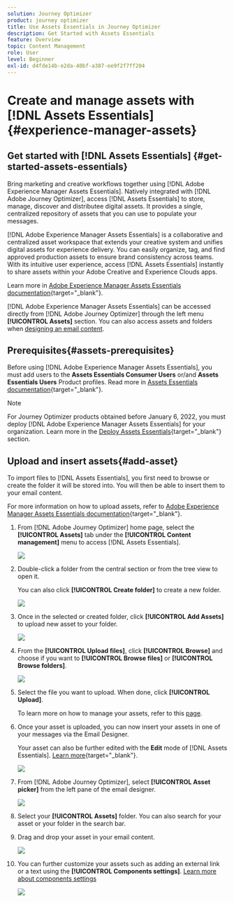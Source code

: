 ```yaml
---
solution: Journey Optimizer
product: journey optimizer
title: Use Assets Essentials in Journey Optimizer
description: Get Started with Assets Essentials
feature: Overview
topic: Content Management
role: User
level: Beginner
exl-id: d4fde14b-e2da-40bf-a387-ee9f2f7ff204
---
```

# Create and manage assets with [!DNL Assets Essentials]{#experience-manager-assets}

## Get started with [!DNL Assets Essentials] {#get-started-assets-essentials}

Bring marketing and creative workflows together using [!DNL Adobe Experience Manager Assets Essentials]. Natively integrated with [!DNL Adobe Journey Optimizer], access [!DNL Assets Essentials] to store, manage, discover and distributee digital assets. It provides a single, centralized repository of assets that you can use to populate your messages.

[!DNL Adobe Experience Manager Assets Essentials] is a collaborative and centralized asset workspace that extends your creative system and unifies digital assets for experience delivery. You can easily organize, tag, and find approved production assets to ensure brand consistency across teams. With its intuitive user experience, access [!DNL Assets Essentials] instantly to share assets within your Adobe Creative and Experience Clouds apps.

Learn more in [Adobe Experience Manager Assets Essentials documentation](https://experienceleague.adobe.com/docs/experience-manager-assets-essentials/help/introduction.html){target="_blank"}.

[!DNL Adobe Experience Manager Assets Essentials] can be accessed directly from [!DNL Adobe Journey Optimizer] through the left menu **[!UICONTROL Assets]** section. You can also access assets and folders when [designing an email content](get-started-email-design.md).

## Prerequisites{#assets-prerequisites}

Before using [!DNL Adobe Experience Manager Assets Essentials], you must add users to the **Assets Essentials Consumer Users** or/and **Assets Essentials Users** Product profiles. Read more in [Assets Essentials documentation](https://experienceleague.adobe.com/docs/experience-manager-assets-essentials/help/deploy-administer.html){target="_blank"}.

>[!NOTE]
>For Journey Optimizer products obtained before January 6, 2022, you must deploy [!DNL Adobe Experience Manager Assets Essentials] for your organization. Learn more in the [Deploy Assets Essentials](https://experienceleague.adobe.com/docs/experience-manager-assets-essentials/help/deploy-administer.html){target="_blank"} section.

## Upload and insert assets{#add-asset}

To import files to [!DNL Assets Essentials], you first need to browse or create the folder it will be stored into. You will then be able to insert them to your email content.

For more information on how to upload assets, refer to [Adobe Experience Manager Assets Essentials documentation](https://experienceleague.adobe.com/docs/experience-manager-assets-essentials/help/add-delete.html){target="_blank"}.

1. From [!DNL Adobe Journey Optimizer] home page, select the **[!UICONTROL Assets]** tab under the **[!UICONTROL Content management]** menu to access [!DNL Assets Essentials].

    ![](assets/media_library_1.png)

1. Double-click a folder from the central section or from the tree view to open it.

    You can also click **[!UICONTROL Create folder]** to create a new folder.

    ![](assets/media_library_8.png)

1. Once in the selected or created folder, click **[!UICONTROL Add Assets]** to upload new asset to your folder.

    ![](assets/media_library_2.png)

1. From the **[!UICONTROL Upload files]**, click **[!UICONTROL Browse]** and choose if you want to **[!UICONTROL Browse files]** or **[!UICONTROL Browse folders]**.

    ![](assets/media_library_3.png)

1. Select the file you want to upload. When done, click **[!UICONTROL Upload]**. 

    To learn more on how to manage your assets, refer to this [page](https://experienceleague.adobe.com/docs/experience-manager-assets-essentials/help/manage-organize.html).

1. Once your asset is uploaded, you can now insert your assets in one of your messages via the Email Designer.

    Your asset can also be further edited with the **Edit** mode of [!DNL Assets Essentials]. [Learn more](https://experienceleague.adobe.com/docs/experience-manager-assets-essentials/help/edit-images.html){target="_blank"}.

    ![](assets/media_library_12.png)

1.  From [!DNL Adobe Journey Optimizer], select **[!UICONTROL Asset picker]** from the left pane of the email designer.

    ![](assets/media_library_5.png)

1. Select your **[!UICONTROL Assets]** folder. You can also search for your asset or your folder in the search bar.

1. Drag and drop your asset in your email content.

    ![](assets/media_library_6.png)

1. You can further customize your assets such as adding an external link or a text using the **[!UICONTROL Components settings]**. [Learn more about components settings](content-components.md)

    ![](assets/media_library_13.png)

    <!--
    After adding your asset to your email, use the **[!UICONTROL Find similar Stock photos]** option to locate Stock photos that match the content, color, and composition of your image. [Learn more about Adobe Stock](stock.md).

    Note that this option is available for licensed/unlicensed Stock images and images from your Assets folder. 

    ![](assets/media_library_14.png)
    -->
